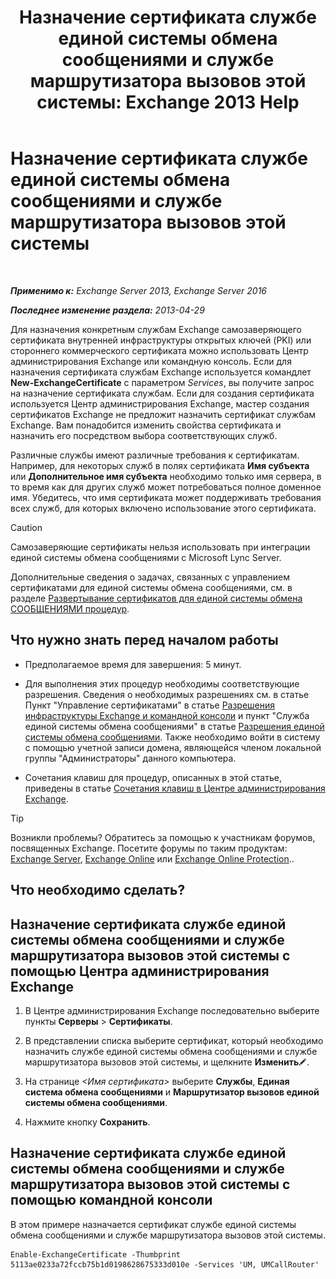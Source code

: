 ﻿---
title: 'Назначение сертификата службе единой системы обмена сообщениями и службе маршрутизатора вызовов этой системы: Exchange 2013 Help'
TOCTitle: Назначение сертификата службе единой системы обмена сообщениями и службе маршрутизатора вызовов этой системы
ms:assetid: 8a900e5f-9779-4213-92d7-ec157b15fbc5
ms:mtpsurl: https://technet.microsoft.com/ru-ru/library/Dn205140(v=EXCHG.150)
ms:contentKeyID: 54652126
ms.date: 04/30/2018
mtps_version: v=EXCHG.150
ms.translationtype: HT
---

# Назначение сертификата службе единой системы обмена сообщениями и службе маршрутизатора вызовов этой системы

 

_**Применимо к:** Exchange Server 2013, Exchange Server 2016_

_**Последнее изменение раздела:** 2013-04-29_

Для назначения конкретным службам Exchange самозаверяющего сертификата внутренней инфраструктуры открытых ключей (PKI) или стороннего коммерческого сертификата можно использовать Центр администрирования Exchange или командную консоль. Если для назначения сертификата службам Exchange используется командлет **New-ExchangeCertificate** с параметром *Services*, вы получите запрос на назначение сертификата службам. Если для создания сертификата используется Центр администрирования Exchange, мастер создания сертификатов Exchange не предложит назначить сертификат службам Exchange. Вам понадобится изменить свойства сертификата и назначить его посредством выбора соответствующих служб.

Различные службы имеют различные требования к сертификатам. Например, для некоторых служб в полях сертификата **Имя субъекта** или **Дополнительное имя субъекта** необходимо только имя сервера, в то время как для других служб может потребоваться полное доменное имя. Убедитесь, что имя сертификата может поддерживать требования всех служб, для которых включено использование этого сертификата.

> [!CAUTION]  
> Самозаверяющие сертификаты нельзя использовать при интеграции единой системы обмена сообщениями с Microsoft Lync Server.


Дополнительные сведения о задачах, связанных с управлением сертификатами для единой системы обмена сообщениями, см. в разделе [Развертывание сертификатов для единой системы обмена СООБЩЕНИЯМИ процедур](deploying-certificates-for-um-procedures-exchange-2013-help.md).

## Что нужно знать перед началом работы

  - Предполагаемое время для завершения: 5 минут.

  - Для выполнения этих процедур необходимы соответствующие разрешения. Сведения о необходимых разрешениях см. в статье Пункт "Управление сертификатами" в статье [Разрешения инфраструктуры Exchange и командной консоли](exchange-and-shell-infrastructure-permissions-exchange-2013-help.md) и пункт "Служба единой системы обмена сообщениями" в статье [Разрешения единой системы обмена сообщениями](unified-messaging-permissions-exchange-2013-help.md). Также необходимо войти в систему с помощью учетной записи домена, являющейся членом локальной группы "Администраторы" данного компьютера.

  - Сочетания клавиш для процедур, описанных в этой статье, приведены в статье [Сочетания клавиш в Центре администрирования Exchange](keyboard-shortcuts-in-the-exchange-admin-center-exchange-online-protection-help.md).

> [!TIP]  
> Возникли проблемы? Обратитесь за помощью к участникам форумов, посвященных Exchange. Посетите форумы по таким продуктам: <a href="https://go.microsoft.com/fwlink/p/?linkid=60612">Exchange Server</a>, <a href="https://go.microsoft.com/fwlink/p/?linkid=267542">Exchange Online</a> или <a href="https://go.microsoft.com/fwlink/p/?linkid=285351">Exchange Online Protection</a>..


## Что необходимо сделать?

## Назначение сертификата службе единой системы обмена сообщениями и службе маршрутизатора вызовов этой системы с помощью Центра администрирования Exchange

1.  В Центре администрирования Exchange последовательно выберите пункты **Серверы** \> **Сертификаты**.

2.  В представлении списка выберите сертификат, который необходимо назначить службе единой системы обмена сообщениями и службе маршрутизатора вызовов этой системы, и щелкните **Изменить**![Значок редактирования](images/Bb124582.6f53ccb2-1f13-4c02-bea0-30690e6ea71d(EXCHG.150).gif "Значок редактирования").

3.  На странице *\<Имя сертификата\>* выберите **Службы**, **Единая система обмена сообщениями** и **Маршрутизатор вызовов единой системы обмена сообщениями**.

4.  Нажмите кнопку **Сохранить**.

## Назначение сертификата службе единой системы обмена сообщениями и службе маршрутизатора вызовов этой системы с помощью командной консоли

В этом примере назначается сертификат службе единой системы обмена сообщениями и службе маршрутизатора вызовов этой системы.

    Enable-ExchangeCertificate -Thumbprint 5113ae0233a72fccb75b1d0198628675333d010e -Services 'UM, UMCallRouter'

